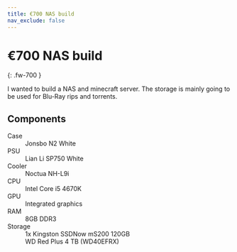 ```yaml
---
title: €700 NAS build
nav_exclude: false
---
```


# €700 NAS build
{: .fw-700 }

I wanted to build a NAS and minecraft server. The storage is mainly going to be used for Blu-Ray rips and torrents.

## Components

<dl>
  <dt>Case</dt>
  <dd>Jonsbo N2 White</dd>
  <dt>PSU</dt>
  <dd>Lian Li SP750 White</dd>
  <dt>Cooler</dt>
  <dd>Noctua NH-L9i</dd>
  <dt>CPU</dt>
  <dd>Intel Core i5 4670K  </dd>
  <dt>GPU</dt>
  <dd>Integrated graphics </dd>
  <dt>RAM</dt>
  <dd>8GB DDR3</dd>
  <dt>Storage</dt>
  <dd>1x Kingston SSDNow mS200 120GB<br>WD Red Plus 4 TB (WD40EFRX)</dd>
</dl>
